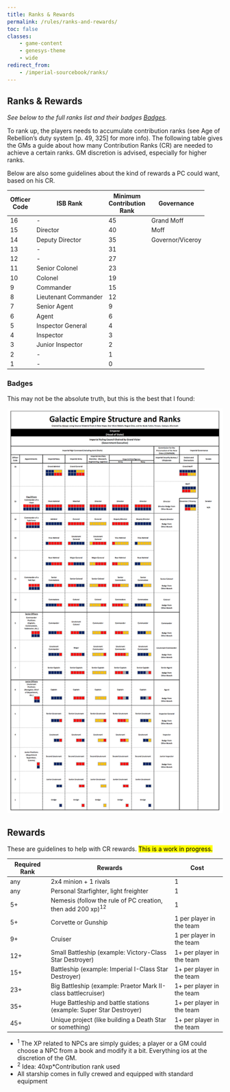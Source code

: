 ```yaml
---
title: Ranks & Rewards
permalink: /rules/ranks-and-rewards/
toc: false
classes:
    - game-content
    - genesys-theme
    - wide
redirect_from:
    - /imperial-sourcebook/ranks/
---
```


## Ranks & Rewards

_See below to the full ranks list and their badges [Badges](#badges)._

To rank up, the players needs to accumulate contribution ranks (see Age of Rebellion’s duty system [p. 49, 325] for more info).
The following table gives the GMs a guide about how many Contribution Ranks (CR) are needed to achieve a certain ranks. GM discretion is advised, especially for higher ranks.

Below are also some guidelines about the kind of rewards a PC could want, based on his CR.

| Officer<br>Code | ISB Rank             | Minimum<br>Contribution<br>Rank | Governance       |
| --------------- | -------------------- | ------------------------------- | ---------------- |
| 16              | -                    | 45                              | Grand Moff       |
| 15              | Director             | 40                              | Moff             |
| 14              | Deputy Director      | 35                              | Governor/Viceroy |
| 13              | -                    | 31                              |                  |
| 12              | -                    | 27                              |                  |
| 11              | Senior Colonel       | 23                              |                  |
| 10              | Colonel              | 19                              |                  |
| 9               | Commander            | 15                              |                  |
| 8               | Lieutenant Commander | 12                              |                  |
| 7               | Senior Agent         | 9                               |                  |
| 6               | Agent                | 6                               |                  |
| 5               | Inspector General    | 4                               |                  |
| 4               | Inspector            | 3                               |                  |
| 3               | Junior Inspector     | 2                               |                  |
| 2               | -                    | 1                               |                  |
| 1               | -                    | 0                               |                  |

### Badges

This may not be the absolute truth, but this is the best that I found:

[![Ranks diagram](/assets/images/imperial-sourcebook/ranks.png)](/assets/images/imperial-sourcebook/ranks.png)

## Rewards

These are guidelines to help with CR rewards. <mark>This is a work in progress.<mark>

| Required Rank | Rewards                                                                           | Cost                      |
| ------------- | --------------------------------------------------------------------------------- | ------------------------- |
| any           | 2x4 minion + 1 rivals                                                             | 1                         |
| any           | Personal Starfighter, light freighter                                             | 1                         |
| 5+            | Nemesis (follow the rule of PC creation, then add 200 xp)<sup>1</sup><sup>2</sup> | 1                         |
| 5+            | Corvette or Gunship                                                               | 1 per player in the team  |
| 9+            | Cruiser                                                                           | 1 per player in the team  |
| 12+           | Small Battleship (example: Victory-Class Star Destroyer)                          | 1+ per player in the team |
| 15+           | Battleship (example: Imperial I-Class Star Destroyer)                             | 1+ per player in the team |
| 23+           | Big Battleship (example: Praetor Mark II-class battlecruiser)                     | 1+ per player in the team |
| 35+           | Huge Battleship and battle stations (example: Super Star Destroyer)               | 1+ per player in the team |
| 45+           | Unique project (like building a Death Star or something)                          | 1+ per player in the team |

-   <sup>1</sup> The XP related to NPCs are simply guides; a player or a GM could choose a NPC from a book and modify it a bit. Everything ios at the discretion of the GM.
-   <sup>2</sup> Idea: 40xp\*Contribution rank used
-   All starship comes in fully crewed and equipped with standard equipment
